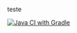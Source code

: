 teste

[![Java CI with Gradle](https://github.com/julianooen/actions-test/actions/workflows/gradle.yml/badge.svg)](https://github.com/julianooen/actions-test/actions/workflows/gradle.yml)
